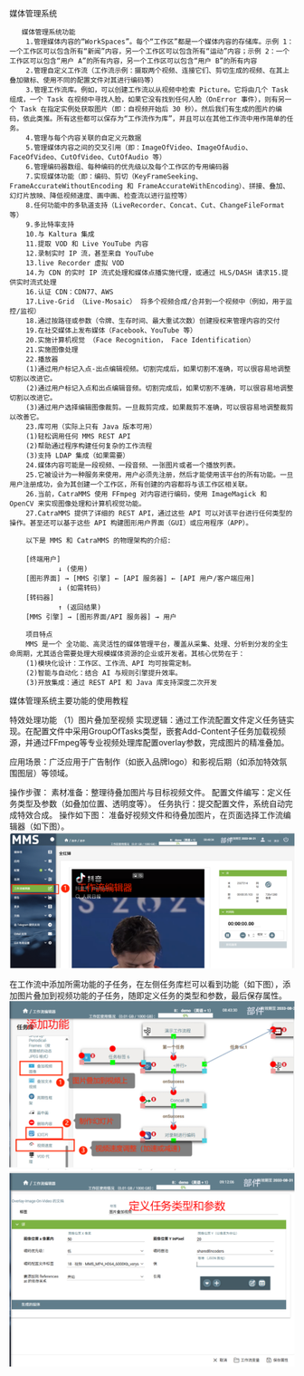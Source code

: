  媒体管理系统  
     
       媒体管理系统功能
        1.管理媒体内容的“WorkSpaces”。每个“工作区”都是一个媒体内容的存储库。示例 1：一个工作区可以包含所有“新闻”内容，另一个工作区可以包含所有“运动”内容；示例 2：一个工作区可以包含“用户 A”的所有内容，另一个工作区可以包含“用户 B”的所有内容
        2.管理自定义工作流（工作流示例：摄取两个视频、连接它们、剪切生成的视频、在其上叠加徽标、使用不同的配置文件对其进行编码等）
        3.管理工作流库。例如，可以创建工作流以从视频中检索 Picture。它将由几个 Task 组成，一个 Task 在视频中寻找人脸，如果它没有找到任何人脸（OnError 事件），则有另一个 Task 在指定实例处获取图片（即：自视频开始后 30 秒）。然后我们有生成的图片的编码，依此类推。所有这些都可以保存为“工作流作为库”，并且可以在其他工作流中用作简单的任务。
        4.管理与每个内容关联的自定义元数据
        5.管理媒体内容之间的交叉引用（即：ImageOfVideo、ImageOfAudio、FaceOfVideo、CutOfVideo、CutOfAudio 等）
        6.管理编码器数组、每种编码的优先级以及每个工作区的专用编码器
        7.实现媒体功能（即：编码、剪切（KeyFrameSeeking、FrameAccurateWithoutEncoding 和 FrameAccurateWithEncoding）、拼接、叠加、幻灯片放映、降低视频速度、画中画、检查流以进行监控等）
        8.任何功能中的多轨道支持（LiveRecorder、Concat、Cut、ChangeFileFormat 等）
        9.多比特率支持
        10.与 Kaltura 集成
        11.提取 VOD 和 Live YouTube 内容
        12.录制实时 IP 流，甚至来自 YouTube
        13.live Recorder 虚拟 VOD
        14.为 CDN 的实时 IP 流式处理和媒体点播实施代理，或通过 HLS/DASH 请求15.提供实时流式处理
        16.认证 CDN：CDN77、AWS
        17.Live-Grid （Live-Mosaic） 将多个视频合成/合并到一个视频中（例如，用于监控/监视）
        18.通过按路径或参数（令牌、生存时间、最大重试次数）创建授权来管理内容的交付
        19.在社交媒体上发布媒体（Facebook、YouTube 等）
        20.实施计算机视觉 （Face Recognition， Face Identification）
        21.实施图像处理
        22.播放器
        (1)通过用户标记入点-出点编辑视频。切割完成后，如果切割不准确，可以很容易地调整切割以改进它。
        (2)通过用户标记入点和出点编辑音频。切割完成后，如果切割不准确，可以很容易地调整切割以改进它。
        (3)通过用户选择编辑图像裁剪。一旦裁剪完成，如果裁剪不准确，可以很容易地调整裁剪以改善它。
        23.库可用（实际上只有 Java 版本可用）
        (1)轻松调用任何 MMS REST API
        (2)帮助通过程序构建任何复杂的工作流程
        (3)支持 LDAP 集成（如果需要）
        24.媒体内容可能是一段视频、一段音频、一张图片或者一个播放列表。
        25.它被设计为一种服务来使用，用户必须先注册，然后才能使用该平台的所有功能。一旦用户注册成功，会为其创建一个工作区，所有创建的内容都将与该工作区相关联。
        26.当前，CatraMMS 使用 FFmpeg 对内容进行编码，使用 ImageMagick 和 OpenCV 来实现图像处理和计算机视觉功能。
        27.CatraMMS 提供了详细的 REST API，通过这些 API 可以对该平台进行任何类型的操作。甚至还可以基于这些 API 构建图形用户界面（GUI）或应用程序（APP）。


<!--by 罗娜-->

        以下是 MMS 和 CatraMMS 的物理架构的介绍:

        [终端用户]
                ↓ (使用)
        [图形界面] → [MMS 引擎] ← [API 服务器] ← [API 用户/客户端应用]
                ↓ (如需转码)
        [转码器]
                ↑ (返回结果)
        [MMS 引擎] → [图形界面/API 服务器] → 用户

<!--by 罗娜-->


        项目特点
        MMS 是一个 全功能、高灵活性的媒体管理平台，覆盖从采集、处理、分析到分发的全生命周期，尤其适合需要处理大规模媒体资源的企业或开发者。其核心优势在于： 
        (1)模块化设计：工作区、工作流、API 均可按需定制。 
        (2)智能与自动化：结合 AI 与规则引擎提升效率。 
        (3)开放集成：通过 REST API 和 Java 库支持深度二次开发


<!--by 罗娜-->


媒体管理系统主要功能的使用教程

特效处理功能
（1）图片叠加至视频
实现逻辑：通过工作流配置文件定义任务链实现。在配置文件中采用GroupOfTasks类型，嵌套Add-Content子任务加载视频源，并通过FFmpeg等专业视频处理库配置overlay参数，完成图片的精准叠加。

应用场景：广泛应用于广告制作（如嵌入品牌logo）和影视后期（如添加特效氛围图层）等领域。

操作步骤：
素材准备：整理待叠加图片与目标视频文件。
配置文件编写：定义任务类型及参数（如叠加位置、透明度等）。
任务执行：提交配置文件，系统自动完成特效合成。
操作如下图：
准备好视频文件和待叠加图片，在页面选择工作流编辑器（如下图）。
![图片叠加至视频](</iamges/picture overlay  video-01.png>)

在工作流中添加所需功能的子任务，在左侧任务库栏可以看到功能（如下图），添加图片叠加到视频功能的子任务，随即定义任务的类型和参数，最后保存属性。
![图片叠加至视频](</iamges/picture overlay  video-02.png>)
![图片叠加至视频](</iamges/picture overlay  video-03.png>)

<!--by 韦淑静-->

